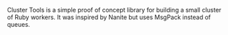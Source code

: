 Cluster Tools is a simple proof of concept library for building a small cluster
of Ruby workers. It was inspired by Nanite but uses MsgPack instead of queues.
